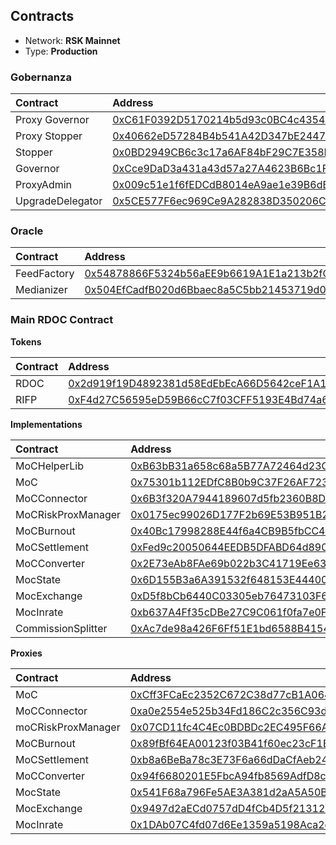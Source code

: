 ## Contracts

* Network: **RSK Mainnet**
* Type: **Production**

### Gobernanza

|  Contract  |  Address |  
|:---|:---|
|  Proxy Governor  | [0xC61F0392D5170214b5d93c0BC4c4354163abC1f7](https://explorer.rsk.co/address/0xC61F0392D5170214b5d93c0BC4c4354163abC1f7?__ctab=Code) |
|  Proxy Stopper  | [0x40662eD57284B4b541A42D347bE2447Abd1b119d](https://explorer.rsk.co/address/0x40662eD57284B4b541A42D347bE2447Abd1b119d?__ctab=Code) |
|  Stopper  | [0x0BD2949CB6c3c17a6AF84bF29C7E358F6DdcD5fc](https://explorer.rsk.co/address/0x0BD2949CB6c3c17a6AF84bF29C7E358F6DdcD5fc?__ctab=Code) |
|  Governor  | [0xCce9DaD3a431a43d57a27A4623B6Bc1F97e530Fe](https://explorer.rsk.co/address/0xCce9DaD3a431a43d57a27A4623B6Bc1F97e530Fe?__ctab=Code) |
|  ProxyAdmin  | [0x009c51e1f6fEDCdB8014eA9ae1e39B6dBF2Ac0ec](https://explorer.rsk.co/address/0x009c51e1f6fEDCdB8014eA9ae1e39B6dBF2Ac0ec?__ctab=Code) |
|  UpgradeDelegator  | [0x5CE577F6ec969Ce9A282838D350206C52A6F338C](https://explorer.rsk.co/address/0x5CE577F6ec969Ce9A282838D350206C52A6F338C?__ctab=Code) |

### Oracle

|  Contract  |  Address |  
|:---|:---|
|  FeedFactory  | [0x54878866F5324b56aEE9b6619A1E1a213b2fCC30](https://blockscout.com/rsk/mainnet/address/0x54878866F5324b56aEE9b6619A1E1a213b2fCC30/contracts) |
|  Medianizer  | [0x504EfCadfB020d6Bbaec8a5C5bb21453719d0e00](https://blockscout.com/rsk/mainnet/address/0x504EfCadfB020d6Bbaec8a5C5bb21453719d0e00/contracts) |

### Main RDOC Contract

**Tokens**

|  Contract  |  Address |  
|:---|:---|
|  RDOC  | [0x2d919f19D4892381d58EdEbEcA66D5642ceF1A1F](https://explorer.rsk.co/address/0x2d919f19D4892381d58EdEbEcA66D5642ceF1A1F) |
|  RIFP  | [0xF4d27C56595eD59B66cC7f03CFF5193E4Bd74a61](https://explorer.rsk.co/address/0xF4d27C56595eD59B66cC7f03CFF5193E4Bd74a61) |

**Implementations**

|  Contract  |  Address |  
|:---|:---|
|  MoCHelperLib  | [0xB63bB31a658c68a5B77A72464d23CD96Bf69941b](https://blockscout.com/rsk/mainnet/address/0xB63bB31a658c68a5B77A72464d23CD96Bf69941b/transactions) |
|  MoC  | [0x75301b112EDfC8B0b9C37F26AF723D4C5895D9ed](https://explorer.rsk.co/address/0x75301b112EDfC8B0b9C37F26AF723D4C5895D9ed?__ctab=general) |
|  MoCConnector  | [0x6B3f320A7944189607d5fb2360B8D353880d8bd3](https://explorer.rsk.co/address/0x6B3f320A7944189607d5fb2360B8D353880d8bd3?__ctab=general) |
|  MoCRiskProxManager  | [0x0175ec99026D177F2b69E53B951B2E7e27b4F4B4](https://explorer.rsk.co/address/0x0175ec99026D177F2b69E53B951B2E7e27b4F4B4) |
|  MoCBurnout  | [0x40Bc17998288E44f6a4CB9B5fbCC4bec4B499a1D](https://explorer.rsk.co/address/0x40Bc17998288E44f6a4CB9B5fbCC4bec4B499a1D?__ctab=general) |
|  MoCSettlement  | [0xFed9c20050644EEDB5DFABD64d890a8Ad43edc2c](https://explorer.rsk.co/address/0xFed9c20050644EEDB5DFABD64d890a8Ad43edc2c?__ctab=general) |
|  MoCConverter  | [0x2E73eAb8FAe69b022b3C41719Ee6386D76ffaFD5](https://blockscout.com/rsk/mainnet/address/0x2E73eAb8FAe69b022b3C41719Ee6386D76ffaFD5/contracts) |
|  MocState  | [0x6D155B3a6A391532f648153E444001746264968c](https://blockscout.com/rsk/mainnet/address/0x6D155B3a6A391532f648153E444001746264968c/transactions) |
|  MocExchange  | [0xD5f8bCb6440C03305eb76473103F6DA6b9328721](https://blockscout.com/rsk/mainnet/address/0xD5f8bCb6440C03305eb76473103F6DA6b9328721/contracts) |
|  MocInrate  | [0xb637A4Ff35cDBe27C9C061f0fa7e0F18e1d59bAa](https://blockscout.com/rsk/mainnet/address/0xb637A4Ff35cDBe27C9C061f0fa7e0F18e1d59bAa/contracts) |
|  CommissionSplitter  | [0xAc7de98a426F6Ff51E1bd6588B41544c8ADdB2D1](https://explorer.rsk.co/address/0xAc7de98a426F6Ff51E1bd6588B41544c8ADdB2D1) |

**Proxies**

|  Contract  |  Address |  
|:---|:---|
|  MoC  | [0xCff3FCaEc2352C672C38d77cB1A064B7d50CE7e1](https://explorer.rsk.co/address/0xCff3FCaEc2352C672C38d77cB1A064B7d50CE7e1) |
|  MoCConnector  | [0xa0e2554e525b34Fd186C2c356C93d563541b02c0](https://explorer.rsk.co/address/0xa0e2554e525b34Fd186C2c356C93d563541b02c0?__ctab=general) |
|  moCRiskProxManager  | [0x07CD11fc4C4Ec0BDBDc2EC495F66A69BBA32E7e7](https://explorer.rsk.co/address/0x07CD11fc4C4Ec0BDBDc2EC495F66A69BBA32E7e7?__ctab=general) |
|  MoCBurnout  | [0x89fBf64EA00123f03B41f60ec23cF1B6c6E382A8](https://explorer.rsk.co/address/0x89fBf64EA00123f03B41f60ec23cF1B6c6E382A8?__ctab=general) |
|  MoCSettlement  | [0xb8a6BeBa78c3E73F6a66dDaCfAeb240AE22Ca709](https://explorer.rsk.co/address/0xb8a6BeBa78c3E73F6a66dDaCfAeb240AE22Ca709?__ctab=general) |
|  MoCConverter  | [0x94f6680201E5FbcA94fb8569AdfD8c1ee7cB061c](https://explorer.rsk.co/address/0x94f6680201E5FbcA94fb8569AdfD8c1ee7cB061c?__ctab=general) |
|  MocState  | [0x541F68a796Fe5AE3A381d2aA5A50B975632e40a6](https://explorer.rsk.co/address/0x541F68a796Fe5AE3A381d2aA5A50B975632e40a6) |
|  MocExchange  | [0x9497d2aECd0757dD4fCb4D5f2131293570FAd305](https://explorer.rsk.co/address/0x9497d2aECd0757dD4fCb4D5f2131293570FAd305) |
|  MocInrate  | [0x1DAb07C4fd07d6Ee1359a5198Aca2deE64F371f3](https://explorer.rsk.co/address/0x1DAb07C4fd07d6Ee1359a5198Aca2deE64F371f3) |


